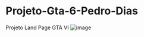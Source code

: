 # Projeto-Gta-6-Pedro-Dias
Projeto Land Page GTA VI
![image](https://github.com/DevPedroDiaas/Projeto-Gta-6-Pedro-Dias/assets/157734222/aa0e4a7f-aea1-4a9f-8173-62d603cc933f)
